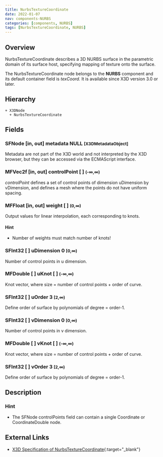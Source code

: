```yaml
---
title: NurbsTextureCoordinate
date: 2022-01-07
nav: components-NURBS
categories: [components, NURBS]
tags: [NurbsTextureCoordinate, NURBS]
---
```

<style>
.post h3 {
  word-spacing: 0.2em;
}
</style>

## Overview

NurbsTextureCoordinate describes a 3D NURBS surface in the parametric domain of its surface host, specifying mapping of texture onto the surface.

The NurbsTextureCoordinate node belongs to the **NURBS** component and its default container field is *texCoord.* It is available since X3D version 3.0 or later.

## Hierarchy

```
+ X3DNode
  + NurbsTextureCoordinate
```

## Fields

### SFNode [in, out] **metadata** NULL <small>[X3DMetadataObject]</small>

Metadata are not part of the X3D world and not interpreted by the X3D browser, but they can be accessed via the ECMAScript interface.

### MFVec2f [in, out] **controlPoint** [ ] <small>(-∞,∞)</small>

*controlPoint* defines a set of control points of dimension uDimension by vDimension, and defines a mesh where the points do not have uniform spacing.

### MFFloat [in, out] **weight** [ ] <small>(0,∞)</small>

Output values for linear interpolation, each corresponding to knots.

#### Hint

- Number of weights must match number of knots!

### SFInt32 [ ] **uDimension** 0 <small>[0,∞)</small>

Number of control points in u dimension.

### MFDouble [ ] **uKnot** [ ] <small>(-∞,∞)</small>

Knot vector, where size = number of control points + order of curve.

### SFInt32 [ ] **uOrder** 3 <small>[2,∞)</small>

Define order of surface by polynomials of degree = order-1.

### SFInt32 [ ] **vDimension** 0 <small>[0,∞)</small>

Number of control points in v dimension.

### MFDouble [ ] **vKnot** [ ] <small>(-∞,∞)</small>

Knot vector, where size = number of control points + order of curve.

### SFInt32 [ ] **vOrder** 3 <small>[2,∞)</small>

Define order of surface by polynomials of degree = order-1.

## Description

### Hint

- The SFNode controlPoints field can contain a single Coordinate or CoordinateDouble node.

## External Links

- [X3D Specification of NurbsTextureCoordinate](https://www.web3d.org/documents/specifications/19775-1/V4.0/Part01/components/nurbs.html#NurbsTextureCoordinate){:target="_blank"}
